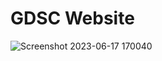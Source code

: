# GDSC Website

![Screenshot 2023-06-17 170040](https://github.com/Priyadarshani7/Gdsc_website/assets/112897767/f0ba6ffa-680f-4b70-82de-bae2e916ff54)
